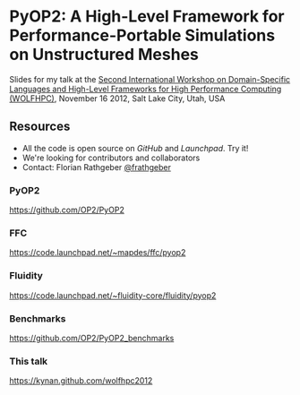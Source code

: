 # PyOP2: A High-Level Framework for Performance-Portable Simulations on Unstructured Meshes

Slides for my talk at the [Second International Workshop on Domain-Specific Languages and High-Level Frameworks for High Performance Computing (WOLFHPC)](https://hpc.pnl.gov//conf/wolfhpc/2012/), November 16 2012, Salt Lake City, Utah, USA

## Resources

* All the code is open source on *GitHub* and *Launchpad*. Try it!
* We're looking for contributors and collaborators
* Contact: Florian Rathgeber [@frathgeber](https://twitter.com/frathgeber)

### PyOP2
<https://github.com/OP2/PyOP2>

### FFC
<https://code.launchpad.net/~mapdes/ffc/pyop2>

### Fluidity
<https://code.launchpad.net/~fluidity-core/fluidity/pyop2>

### Benchmarks
<https://github.com/OP2/PyOP2_benchmarks>

### This talk
<https://kynan.github.com/wolfhpc2012>

